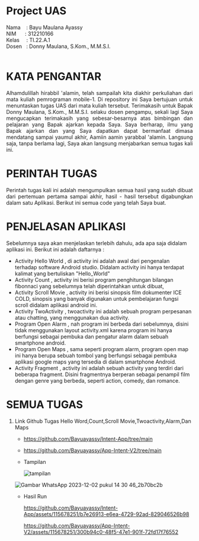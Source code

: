 # Project UAS

Nama &nbsp; &nbsp;: Bayu Maulana Ayassy<br>
NIM&nbsp; &nbsp; &nbsp; : 312210166<br>
Kelas&ensp; &nbsp; : TI.22.A.1<br>
Dosen &nbsp; : Donny Maulana, S.Kom., M.M.S.I.<br><br>

# KATA PENGANTAR
<p align="justify">Alhamdulillah hirabbil 'alamin, telah sampailah kita diakhir perkuliahan dari mata kuliah pemrograman mobile-1. Di repository ini Saya bertujuan untuk menuntaskan tugas UAS dari mata kuliah tersebut. Terimakasih untuk Bapak Donny Maulana, S.Kom., M.M.S.I. selaku dosen pengampu, sekali lagi Saya mengucapkan terimakasih yang sebesar-besarnya atas bimbingan dan pelajaran yang Bapak ajarkan kepada Saya. Saya berharap, ilmu yang Bapak ajarkan dan yang Saya dapatkan dapat bermanfaat dimasa mendatang sampai yaumul akhir, Aamiin aamin yarabbal 'alamin. Langsung saja, tanpa berlama lagi, Saya akan langsung menjabarkan semua tugas kali ini.</p>

# PERINTAH TUGAS
<p align="justify">Perintah tugas kali ini adalah mengumpulkan semua hasil yang sudah dibuat dari pertemuan pertama sampai akhir, hasil - hasil tersebut digabungkan dalam satu Aplikasi. Berikut ini semua code yang telah Saya buat.</p>

# PENJELASAN APLIKASI
Sebelumnya saya akan menjelaskan terlebih dahulu, ada apa saja didalam aplikasi ini. Berikut ini adalah daftarnya :
- Activity Hello World , di activity ini adalah awal dari pengenalan terhadap software Android studio. Didalam activity ini hanya terdapat kalimat yang bertuliskan "Hello_World"
- Activity Count ,  activity ini berisi program penghitungan bilangan fibonnaci yang sebelumnya telah diperintahkan untuk dibuat,
- Activity Scroll Movie , activity ini berisi sinopsis film dokumenter ICE COLD, sinopsis yang banyak digunakan untuk pembelajaran fungsi scroll didalam aplikasi android ini.
- Activity TwoActivity ,  twoactivity ini adalah sebuah program perpesanan atau chatting, yang menggunakan dua activity.
- Program Open Alarm , nah program ini berbeda dari sebelumnya, disini tidak menggunakan layout activity.xml karena program ini hanya berfungsi sebagai pembuka dan pengatur alarm dalam sebuah smartphone android.
- Program Open Maps ,  sama seperti program alarm, program open map ini hanya berupa sebuah tombol yang berfungsi sebagai pembuka aplikasi google maps yang tersedia di dalam smartphone Android.
- Activity Fragment , activity ini adalah sebuah activity yang terdiri dari beberapa fragment. Disini fragmentnya berperan sebagai penampil film dengan genre yang berbeda, seperti action, comedy, dan romance.

# SEMUA TUGAS

1. Link Github Tugas Hello Word,Count,Scroll Movie,Twoactivity,Alarm,Dan Maps

   - https://github.com/Bayuayassy/Intent-App/tree/main
   - https://github.com/Bayuayassy/App-Intent-V2/tree/main
  
   - Tampilan
  
     ![tampilan](https://github.com/Bayuayassy/Intent-App/assets/115678251/ac88dbb9-7b66-4aea-adbf-a7278ef128d6)

    ![Gambar WhatsApp 2023-12-02 pukul 14 30 46_2b70bc2b](https://github.com/Bayuayassy/App-Intent-V2/assets/115678251/89c4f780-f366-49c7-b3ee-7794af517a44)

   - Hasil Run
  
     https://github.com/Bayuayassy/Intent-App/assets/115678251/b7e26913-e6ea-4729-92ad-829046526b98

     https://github.com/Bayuayassy/App-Intent-V2/assets/115678251/300b94c0-48f5-47e1-901f-72fd17f76552
